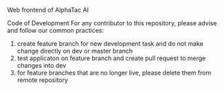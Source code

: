 Web frontend of AlphaTac AI

Code of Development
For any contributor to this repository, please advise and follow our common practices:
1. create feature branch for new development task and do not make change directly on dev or master branch 
2. test applicaton on feature branch and create pull request to merge changes into dev
3. for feature branches that are no longer live, please delete them from remote repository 
